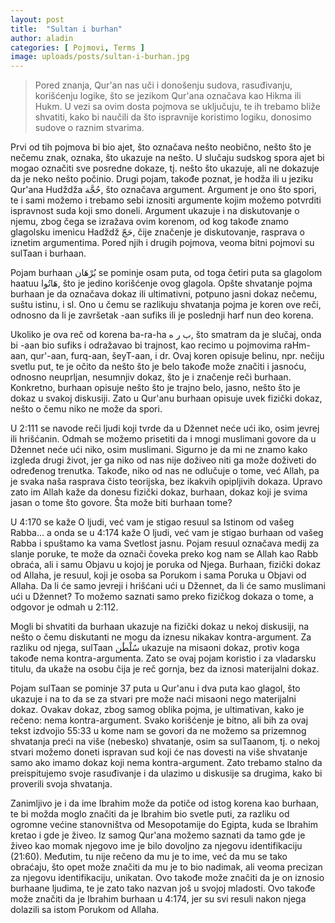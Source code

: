 ```yaml
---
layout: post
title:  "Sultan i burhan"
author: aladin
categories: [ Pojmovi, Terms ]
image: uploads/posts/sultan-i-burhan.jpg
---
```


> Pored znanja, Qur'an nas uči i donošenju sudova, rasuđivanju, korišćenju logike, što se jezikom Qur'ana označava kao Hikma ili Hukm. U vezi sa ovim dosta pojmova se uključuju, te ih trebamo bliže shvatiti, kako bi naučili da što ispravnije koristimo logiku, donosimo sudove o raznim stvarima.

Prvi od tih pojmova bi bio ajet, što označava nešto neobično, nešto što je nečemu znak, oznaka, što ukazuje na nešto. U slučaju sudskog spora ajet bi mogao označiti sve posredne dokaze, tj. nešto što ukazuje, ali ne dokazuje da je neko nešto počinio. Drugi pojam, takođe poznat, je hodža ili u jeziku Qur'ana Hudždža حُجَّة, što označava argument. Argument je ono što spori, te i sami možemo i trebamo sebi iznositi argumente kojim možemo potvrditi ispravnost suda koji smo doneli. Argument ukazuje i na diskutovanje o njemu, zbog čega se izražava ovim korenom, od kog takođe znamo glagolsku imenicu Hadždž حَجّ, čije značenje je diskutovanje, rasprava o iznetim argumentima. Pored njih i drugih pojmova, veoma bitni pojmovi su sulTaan i burhaan.

Pojam burhaan بُرْهَان se pominje osam puta, od toga četiri puta sa glagolom haatuu هَاتُوا, što je jedino korišćenje ovog glagola. Opšte shvatanje pojma burhaan je da označava dokaz ili ultimativni, potpuno jasni dokaz nečemu, suštu istinu, i sl. Ono u čemu se razlikuju shvatanja pojma je koren ove reči, odnosno da li je završetak -aan sufiks ili je poslednji harf nun deo korena.

Ukoliko je ova reč od korena ba-ra-ha ب ر ه, što smatram da je slučaj, onda bi -aan bio sufiks i odražavao bi trajnost, kao recimo u pojmovima raHm-aan, qur'-aan, furq-aan, šeyT-aan, i dr. Ovaj koren opisuje belinu, npr. nečiju svetlu put, te je očito da nešto što je belo takođe može značiti i jasnoću, odnosno neuprljan, nesumnjiv dokaz, što je i značenje reči burhaan. Konkretno, burhaan opisuje nešto što je trajno belo, jasno, nešto što je dokaz u svakoj diskusiji. Zato u Qur'anu burhaan opisuje uvek fizički dokaz, nešto o čemu niko ne može da spori.

U 2:111 se navode reči ljudi koji tvrde da u Džennet neće ući iko, osim jevrej ili hrišćanin. Odmah se možemo prisetiti da i mnogi muslimani govore da u Džennet neće ući niko, osim muslimani. Sigurno je da mi ne znamo kako izgleda drugi život, jer ga niko od nas nije doživeo niti ga može doživeti do određenog trenutka. Takođe, niko od nas ne odlučuje o tome, već Allah, pa je svaka naša rasprava čisto teorijska, bez ikakvih opipljivih dokaza. Upravo zato im Allah kaže da donesu fizički dokaz, burhaan, dokaz koji je svima jasan o tome što govore. Šta može biti burhaan tome?

U 4:170 se kaže O ljudi, već vam je stigao resuul sa Istinom od vašeg Rabba... a onda se u 4:174 kaže O ljudi, već vam je stigao burhaan od vašeg Rabba i spuštamo ka vama Svetlost jasnu. Pojam resuul označava medij za slanje poruke, te može da označi čoveka preko kog nam se Allah kao Rabb obraća, ali i samu Objavu u kojoj je poruka od Njega. Burhaan, fizički dokaz od Allaha, je resuul, koji je osoba sa Porukom i sama Poruka u Objavi od Allaha. Da li će samo jevreji i hrišćani ući u Džennet, da li će samo muslimani ući u Džennet? To možemo saznati samo preko fizičkog dokaza o tome, a odgovor je odmah u 2:112.

Mogli bi shvatiti da burhaan ukazuje na fizički dokaz u nekoj diskusiji, na nešto o čemu diskutanti ne mogu da iznesu nikakav kontra-argument. Za razliku od njega, sulTaan سُلْطَٰن ukazuje na misaoni dokaz, protiv koga takođe nema kontra-argumenta. Zato se ovaj pojam koristio i za vladarsku titulu, da ukaže na osobu čija je reč gornja, bez da iznosi materijalni dokaz.

Pojam sulTaan se pominje 37 puta u Qur'anu i dva puta kao glagol, što ukazuje i na to da se za stvari pre može naći misaoni nego materijalni dokaz. Ovakav dokaz, zbog samog oblika pojma, je ultimativan, kako je rečeno: nema kontra-argument. Svako korišćenje je bitno, ali bih za ovaj tekst izdvojio 55:33 u kome nam se govori da ne možemo sa prizemnog shvatanja preći na više (nebesko) shvatanje, osim sa sulTaanom, tj. o nekoj stvari možemo doneti ispravan sud koji će nas dovesti na više shvatanje samo ako imamo dokaz koji nema kontra-argument. Zato trebamo stalno da preispitujemo svoje rasuđivanje i da ulazimo u diskusije sa drugima, kako bi proverili svoja shvatanja.

Zanimljivo je i da ime Ibrahim može da potiče od istog korena kao burhaan, te bi možda moglo značiti da je Ibrahim bio svetle puti, za razliku od ogromne većine stanovništva od Mesopotamije do Egipta, kuda se Ibrahim kretao i gde je živeo. Iz samog Qur'ana možemo saznati da tamo gde je živeo kao momak njegovo ime je bilo dovoljno za njegovu identifikaciju (21:60). Međutim, tu nije rečeno da mu je to ime, već da mu se tako obraćaju, što opet može značiti da mu je to bio nadimak, ali veoma precizan za njegovu identifikaciju, unikatan. Ovo takođe može značiti da je on iznosio burhaane ljudima, te je zato tako nazvan još u svojoj mladosti. Ovo takođe može značiti da je Ibrahim burhaan u 4:174, jer su svi resuli nakon njega dolazili sa istom Porukom od Allaha.
